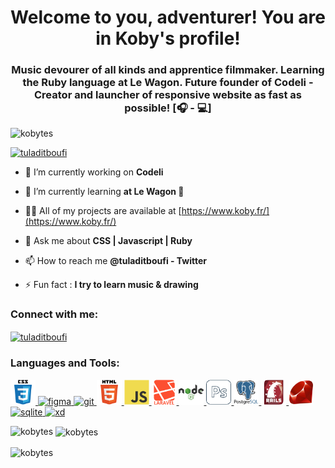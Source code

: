 <h1 align="center">Welcome to you, adventurer! You are in Koby's profile!</h1>
<h3 align="center">Music devourer of all kinds and apprentice filmmaker. Learning the Ruby language at Le Wagon. Future founder of Codeli - Creator and launcher of responsive website as fast as possible! [🎧 - 💻]</h3>

<p align="left"> <img src="https://komarev.com/ghpvc/?username=kobytes&label=Profile%20views&color=0e75b6&style=flat" alt="kobytes" /> </p>

<p align="left"> <a href="https://twitter.com/tuladitboufi" target="blank"><img src="https://img.shields.io/twitter/follow/tuladitboufi?logo=twitter&style=for-the-badge" alt="tuladitboufi" /></a> </p>

- 🔭 I’m currently working on **Codeli**

- 🌱 I’m currently learning **at Le Wagon 🚃**

- 👨‍💻 All of my projects are available at [https://www.koby.fr/](https://www.koby.fr/)

- 💬 Ask me about **CSS | Javascript | Ruby**

- 📫 How to reach me **@tuladitboufi - Twitter**

- ⚡ Fun fact : **I try to learn music & drawing**

<h3 align="left">Connect with me:</h3>
<p align="left">
<a href="https://twitter.com/tuladitboufi" target="blank"><img align="center" src="https://cdn.jsdelivr.net/npm/simple-icons@3.0.1/icons/twitter.svg" alt="tuladitboufi" height="30" width="40" /></a>
</p>

<h3 align="left">Languages and Tools:</h3>
<p align="left"> <a href="https://www.w3schools.com/css/" target="_blank"> <img src="https://raw.githubusercontent.com/devicons/devicon/master/icons/css3/css3-original-wordmark.svg" alt="css3" width="40" height="40"/> </a> <a href="https://www.figma.com/" target="_blank"> <img src="https://www.vectorlogo.zone/logos/figma/figma-icon.svg" alt="figma" width="40" height="40"/> </a> <a href="https://git-scm.com/" target="_blank"> <img src="https://www.vectorlogo.zone/logos/git-scm/git-scm-icon.svg" alt="git" width="40" height="40"/> </a> <a href="https://www.w3.org/html/" target="_blank"> <img src="https://raw.githubusercontent.com/devicons/devicon/master/icons/html5/html5-original-wordmark.svg" alt="html5" width="40" height="40"/> </a> <a href="https://developer.mozilla.org/en-US/docs/Web/JavaScript" target="_blank"> <img src="https://raw.githubusercontent.com/devicons/devicon/master/icons/javascript/javascript-original.svg" alt="javascript" width="40" height="40"/> </a> <a href="https://laravel.com/" target="_blank"> <img src="https://raw.githubusercontent.com/devicons/devicon/master/icons/laravel/laravel-plain-wordmark.svg" alt="laravel" width="40" height="40"/> </a> <a href="https://nodejs.org" target="_blank"> <img src="https://raw.githubusercontent.com/devicons/devicon/master/icons/nodejs/nodejs-original-wordmark.svg" alt="nodejs" width="40" height="40"/> </a> <a href="https://www.photoshop.com/en" target="_blank"> <img src="https://raw.githubusercontent.com/devicons/devicon/master/icons/photoshop/photoshop-line.svg" alt="photoshop" width="40" height="40"/> </a> <a href="https://www.postgresql.org" target="_blank"> <img src="https://raw.githubusercontent.com/devicons/devicon/master/icons/postgresql/postgresql-original-wordmark.svg" alt="postgresql" width="40" height="40"/> </a> <a href="https://rubyonrails.org" target="_blank"> <img src="https://raw.githubusercontent.com/devicons/devicon/master/icons/rails/rails-original-wordmark.svg" alt="rails" width="40" height="40"/> </a> <a href="https://www.ruby-lang.org/en/" target="_blank"> <img src="https://raw.githubusercontent.com/devicons/devicon/master/icons/ruby/ruby-original.svg" alt="ruby" width="40" height="40"/> </a> <a href="https://www.sqlite.org/" target="_blank"> <img src="https://www.vectorlogo.zone/logos/sqlite/sqlite-icon.svg" alt="sqlite" width="40" height="40"/> </a> <a href="https://www.adobe.com/products/xd.html" target="_blank"> <img src="https://cdn.worldvectorlogo.com/logos/adobe-xd.svg" alt="xd" width="40" height="40"/> </a> </p>

<p><img align="left" src="https://github-readme-stats.vercel.app/api/top-langs?username=kobytes&show_icons=true&locale=en&layout=compact" alt="kobytes" /></p>

<p>&nbsp;<img align="center" src="https://github-readme-stats.vercel.app/api?username=kobytes&show_icons=true&locale=en" alt="kobytes" /></p>

<p><img align="center" src="https://github-readme-streak-stats.herokuapp.com/?user=kobytes&" alt="kobytes" /></p>

